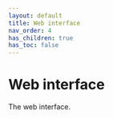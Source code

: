 ```yaml
---
layout: default
title: Web interface
nav_order: 4
has_children: true
has_toc: false
---
```

# Web interface
The web interface.